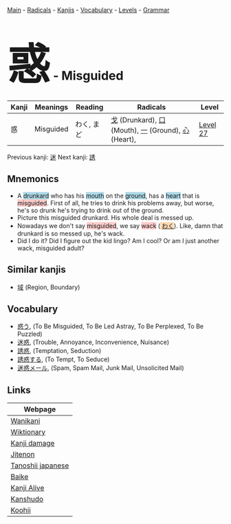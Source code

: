 <style> bigfont {font-size: 100px}</style>
[Main](../index.md) -
[Radicals](../radicals.md) -
[Kanjis](../kanjis.md) -
[Vocabulary](../vocabulary.md) -
[Levels](../levels.md) -
[Grammar](../grammar.md)
# <bigfont> 惑</bigfont> - Misguided 

| Kanji | Meanings | Reading | Radicals | Level |
| --- | --- | --- | --- | --- |
| 惑 | Misguided | わく, まど | [戈](../radicals/戈.md) (Drunkard), [口](../radicals/口.md) (Mouth), [一](../radicals/一.md) (Ground), [心](../radicals/心.md) (Heart),  | [Level 27](../levels/wk_level27.md) |

Previous kanji: [迷](迷.md) Next kanji: [誘](誘.md) 

## Mnemonics
 * A <span style="background-color:#ADD8E6"> drunkard</span> who has his <span style="background-color:#ADD8E6"> mouth</span> on the <span style="background-color:#ADD8E6"> ground</span>, has a <span style="background-color:#ADD8E6"> heart</span> that is <span style="background-color:#ffcccb"> misguided</span>. First of all, he tries to drink his problems away, but worse, he's so drunk he's trying to drink out of the ground.
* Picture this misguided drunkard. His whole deal is messed up.
* Nowadays we don't say <span style="background-color:#ffcccb"> misguided</span>, we say <span style="background-color:#ffcccb"> wack</span> (<span style="background-color:#fed8b1"> [わく](https://jisho.org/search/わく)</span>). Like, damn that drunkard is so messed up, he's wack.
* Did I do it? Did I figure out the kid lingo? Am I cool? Or am I just another wack, misguided adult?


## Similar kanjis
 * [域](域.md) (Region, Boundary)


## Vocabulary
 * [惑う](../vocabulary/惑.md), (To Be Misguided, To Be Led Astray, To Be Perplexed, To Be Puzzled)
* [迷惑](../vocabulary/惑.md), (Trouble, Annoyance, Inconvenience, Nuisance)
* [誘惑](../vocabulary/惑.md), (Temptation, Seduction)
* [誘惑する](../vocabulary/惑.md), (To Tempt, To Seduce)
* [迷惑メール](../vocabulary/惑.md), (Spam, Spam Mail, Junk Mail, Unsolicited Mail)



## Links 

| Webpage |
| --- |
| [Wanikani          ](https://www.wanikani.com/kanji/惑) |
| [Wiktionary        ](https://en.wiktionary.org/wiki/惑) |
| [Kanji damage      ](http://www.kanjidamage.com/kanji/search?utf8=✓&q=惑) |
| [Jitenon           ](https://jitenon.com/kanji/惑) |
| [Tanoshii japanese ](https://www.tanoshiijapanese.com/dictionary/kanji.cfm?k=惑) |
| [Baike             ](https://baike.baidu.com/item/惑) |
| [Kanji Alive       ](https://app.kanjialive.com/惑) |
| [Kanshudo          ](https://www.kanshudo.com/searchmn?q=惑) |
| [Koohii            ](https://kanji.koohii.com/study/kanji/惑) |
